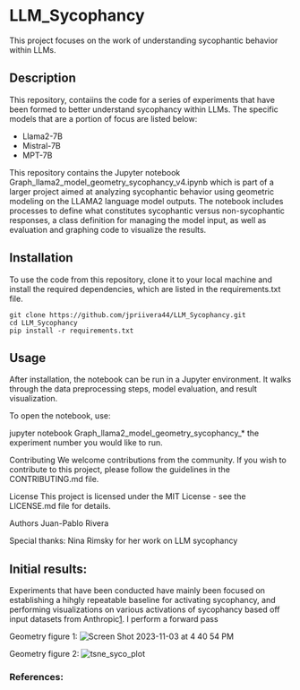 # LLM_Sycophancy
This project focuses on the work of understanding sycophantic behavior within LLMs.


## Description
This repository, contaiins the code for a series of experiments that have been formed to better understand sycophancy within LLMs. The specific models that are a portion of focus are listed below:
- Llama2-7B
- Mistral-7B
- MPT-7B



This repository contains the Jupyter notebook Graph_llama2_model_geometry_sycophancy_v4.ipynb which is part of a larger project aimed at analyzing sycophantic behavior using geometric modeling on the LLAMA2 language model outputs. The notebook includes processes to define what constitutes sycophantic versus non-sycophantic responses, a class definition for managing the model input, as well as evaluation and graphing code to visualize the results.

## Installation
To use the code from this repository, clone it to your local machine and install the required dependencies, which are listed in the requirements.txt file.

```
git clone https://github.com/jpriivera44/LLM_Sycophancy.git
cd LLM_Sycophancy
pip install -r requirements.txt
```

## Usage
After installation, the notebook can be run in a Jupyter environment. It walks through the data preprocessing steps, model evaluation, and result visualization.

To open the notebook, use:

jupyter notebook Graph_llama2_model_geometry_sycophancy_* the experiment number you would like to run.

Contributing
We welcome contributions from the community. If you wish to contribute to this project, please follow the guidelines in the CONTRIBUTING.md file.

License
This project is licensed under the MIT License - see the LICENSE.md file for details.

Authors
Juan-Pablo Rivera

Special thanks:
Nina Rimsky for her work on LLM sycophancy

## Initial results:

Experiments that have been conducted have mainly been focused on establishing a hihgly repeatable baseline for activating sycophancy, and performing visualizations on various activations of sycophancy based off input datasets from Anthropic[1]. I perform a forward pass 

Geometry figure 1:
![Screen Shot 2023-11-03 at 4 40 54 PM](https://github.com/jprivera44/LLM_Sycophancy/assets/9093934/839f7a70-b475-4231-a002-a9c3e094810b)



Geometry figure 2:
![tsne_syco_plot](https://github.com/jprivera44/LLM_Sycophancy/assets/9093934/d0342082-95b9-4421-a8b4-1be26c191afa)


### References:
[1]: https://huggingface.co/datasets/Anthropic/model-written-evals/tree/main/sycophancy 



